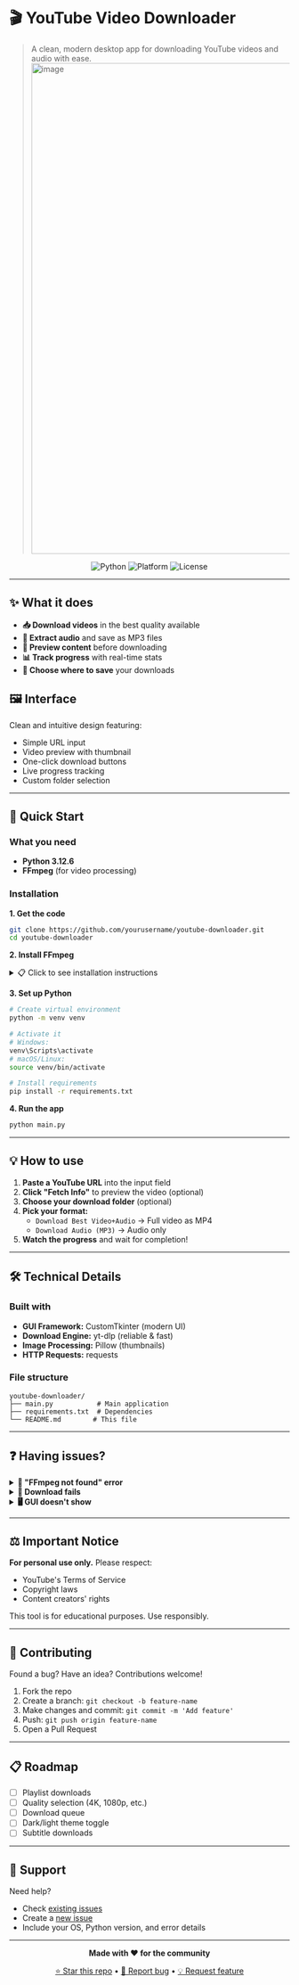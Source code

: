 # 🎬 YouTube Video Downloader

> A clean, modern desktop app for downloading YouTube videos and audio with ease.
> <img width="913" height="881" alt="image" src="https://github.com/user-attachments/assets/4bead3a3-a0ad-49a8-a64c-8d1125eca824" />


<div align="center">

![Python](https://img.shields.io/badge/Python-3.12+-3776ab?style=for-the-badge&logo=python&logoColor=white)
![Platform](https://img.shields.io/badge/Platform-Windows%20|%20macOS%20|%20Linux-lightgrey?style=for-the-badge)
![License](https://img.shields.io/badge/License-MIT-green?style=for-the-badge)

</div>

---

## ✨ What it does

- **📥 Download videos** in the best quality available
- **🎵 Extract audio** and save as MP3 files  
- **👀 Preview content** before downloading
- **📊 Track progress** with real-time stats
- **📁 Choose where to save** your downloads

## 🖼️ Interface

Clean and intuitive design featuring:
- Simple URL input
- Video preview with thumbnail
- One-click download buttons
- Live progress tracking
- Custom folder selection

---

## 🚀 Quick Start

### What you need
- **Python 3.12.6** 
- **FFmpeg** (for video processing)

### Installation

**1. Get the code**
```bash
git clone https://github.com/yourusername/youtube-downloader.git
cd youtube-downloader
```

**2. Install FFmpeg**

<details>
<summary>📋 Click to see installation instructions</summary>

**Windows:**
- Download from [ffmpeg.org](https://ffmpeg.org/download.html)
- Add to your system PATH

**macOS:**
```bash
brew install ffmpeg
```

**Linux:**
```bash
sudo apt install ffmpeg
```

</details>

**3. Set up Python**
```bash
# Create virtual environment
python -m venv venv

# Activate it
# Windows:
venv\Scripts\activate
# macOS/Linux:
source venv/bin/activate

# Install requirements  
pip install -r requirements.txt
```

**4. Run the app**
```bash
python main.py
```

---

## 💡 How to use

1. **Paste a YouTube URL** into the input field
2. **Click "Fetch Info"** to preview the video (optional)
3. **Choose your download folder** (optional)
4. **Pick your format:**
   - `Download Best Video+Audio` → Full video as MP4
   - `Download Audio (MP3)` → Audio only
5. **Watch the progress** and wait for completion!

---

## 🛠️ Technical Details

### Built with
- **GUI Framework:** CustomTkinter (modern UI)
- **Download Engine:** yt-dlp (reliable & fast)
- **Image Processing:** Pillow (thumbnails)
- **HTTP Requests:** requests

### File structure
```
youtube-downloader/
├── main.py           # Main application
├── requirements.txt  # Dependencies
└── README.md        # This file
```

---

## ❓ Having issues?

<details>
<summary><strong>🚫 "FFmpeg not found" error</strong></summary>

- Make sure FFmpeg is installed
- Check it's added to your system PATH
- Restart your terminal after installing
</details>

<details>
<summary><strong>📱 Download fails</strong></summary>

- Check your internet connection
- Some videos might be private or restricted
- Update yt-dlp: `pip install --upgrade yt-dlp`
</details>

<details>
<summary><strong>🖥️ GUI doesn't show</strong></summary>

- Make sure tkinter is installed (comes with Python)
- On Linux: `sudo apt-get install python3-tk`
</details>

---

## ⚖️ Important Notice

**For personal use only.** Please respect:
- YouTube's Terms of Service
- Copyright laws
- Content creators' rights

This tool is for educational purposes. Use responsibly.

---

## 🤝 Contributing

Found a bug? Have an idea? Contributions welcome!

1. Fork the repo
2. Create a branch: `git checkout -b feature-name`
3. Make changes and commit: `git commit -m 'Add feature'`
4. Push: `git push origin feature-name`
5. Open a Pull Request

---

## 📋 Roadmap

- [ ] Playlist downloads
- [ ] Quality selection (4K, 1080p, etc.)
- [ ] Download queue
- [ ] Dark/light theme toggle
- [ ] Subtitle downloads

---

## 💬 Support

Need help? 
- Check [existing issues](https://github.com/yourusername/youtube-downloader/issues)
- Create a [new issue](https://github.com/yourusename/youtube-downloader/issues/new)
- Include your OS, Python version, and error details

---

<div align="center">

**Made with ❤️ for the community**

[⭐ Star this repo](# "Star on GitHub") • [🐛 Report bug](# "Report an issue") • [💡 Request feature](# "Request a feature")

</div>
